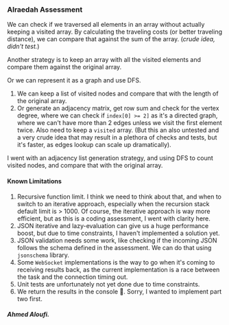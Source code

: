 ### Alraedah Assessment

We can check if we traversed all elements in an array without actually keeping a visited array. By calculating the traveling costs (or better traveling distance), we can compare that against the sum of the array. (_crude idea, didn't test._)

Another strategy is to keep an array with all the visited elements and compare them against the original array.

Or we can represent it as a graph and use DFS.

1. We can keep a list of visited nodes and compare that with the length of the original array.
2. Or generate an adjacency matrix, get row sum and check for the vertex degree, where we can check if `index[0] >= 2]` as it's a directed graph, where we can't have more than 2 edges unless we visit the first element twice. Also need to keep a `visited` array. (But this an also untested and a very crude idea that may result in a plethora of checks and tests, but it's faster, as edges lookup can scale up dramatically).

I went with an adjacency list generation strategy, and using DFS to count visited nodes, and compare that with the original array.


#### Known Limitations
1. Recursive function limit. I think we need to think about that, and when to switch 
to an iterative approach, especially when the recursion stack default limit is > 1000. Of course, the iterative approach is way more efficient, but as this is a coding assessment, I went with clarity here.
2. JSON iterative and lazy-evaluation can give us a huge performance boost, but due to 
time constraints, I haven't implemented a solution yet.
3. JSON validation needs some work, like checking if the incoming JSON follows the schema defined in the assessment. We can do that using `jsonschema` library.
4. Some `WebSocket` implementations is the way to go when it's coming to receiving results back, as the current implementation is a race between the task and the connection timing out. 
5. Unit tests are unfortunately not yet done due to time constraints.
6. We return the results in the console 🤨. Sorry, I wanted to implement part two first.

##### Ahmed Aloufi.

